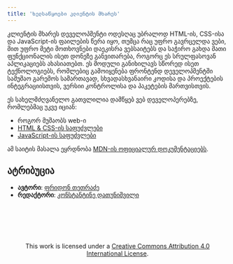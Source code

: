 ```yaml
---
title: 'ხელსაწყოები კლიენტის მხარეს'
---
```


კლიენტის მხარეს დეველოპმენტი ოდესღაც უბრალოდ HTML-ის, CSS-ისა და JavaScript-ის ფაილების წერა იყო,
თუმცა რაც უფრო გავრცელდა ვები, მით უფრო მეტი მოთხოვნები დაეკისრა ვებსაიტებს და საჭირო გახდა მათი ფუნქციონალის
ისეთ დონეზე განვითარება, როგორც ეს სრულფასოვან აპლიკაციებს ახასიათებთ.
ეს მოდული განიხილავს სწორედ ისეთ ტექნოლოგიებს, რომლებიც გამოიყენება ფრონტენდ დეველოპმენტში
სამუშაო გარემოს სამართავად, სხვადასხვანაირი კოდისა და პროექტების ინტეგრაციისთვის, ვერსიი კონტროლისა და პაკეტების მართვისთვის.

ეს სახელმძღვანელო გათვლილია დამწყებ ვებ დეველოპერებზე, რომლებმაც უკვე იციან:

- როგორ მუშაობს web-ი
- [HTML & CSS-ის საფუძვლები](/doc/guides/html-css)
- [JavaScript-ის საფუძვლები](/doc/guides/javascript)

ამ საიტის მასალა ეყრდნობა [MDN-ის ოფიციალურ დოკუმენტაციებს](https://developer.mozilla.org/en-US/).

## ატრიბუცია

- **ავტორი**: [ფრიდონ თეთრაძე](https://pridontetradze.com)
- **რედაქტორი**: [კონსტანტინე დათუნიშვილი](https://konstantinedatunishvili.com)

<div style="text-align: center; margin-top: 100px;">
  This work is licensed under a <a rel="license" href="https://creativecommons.org/licenses/by/4.0/">Creative Commons Attribution 4.0 International License</a>.
</div>
